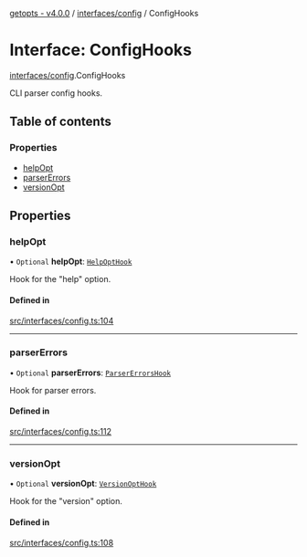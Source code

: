 [getopts - v4.0.0](../README.md) / [interfaces/config](../modules/interfaces_config.md) / ConfigHooks

# Interface: ConfigHooks

[interfaces/config](../modules/interfaces_config.md).ConfigHooks

CLI parser config hooks.

## Table of contents

### Properties

- [helpOpt](interfaces_config.ConfigHooks.md#helpopt)
- [parserErrors](interfaces_config.ConfigHooks.md#parsererrors)
- [versionOpt](interfaces_config.ConfigHooks.md#versionopt)

## Properties

### helpOpt

• `Optional` **helpOpt**: [`HelpOptHook`](interfaces_config.HelpOptHook.md)

Hook for the "help" option.

#### Defined in

[src/interfaces/config.ts:104](https://github.com/prasadrajandran/node-getopts/blob/09d8331/src/interfaces/config.ts#L104)

---

### parserErrors

• `Optional` **parserErrors**: [`ParserErrorsHook`](interfaces_config.ParserErrorsHook.md)

Hook for parser errors.

#### Defined in

[src/interfaces/config.ts:112](https://github.com/prasadrajandran/node-getopts/blob/09d8331/src/interfaces/config.ts#L112)

---

### versionOpt

• `Optional` **versionOpt**: [`VersionOptHook`](interfaces_config.VersionOptHook.md)

Hook for the "version" option.

#### Defined in

[src/interfaces/config.ts:108](https://github.com/prasadrajandran/node-getopts/blob/09d8331/src/interfaces/config.ts#L108)
